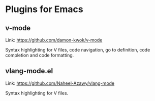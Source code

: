 # Plugins for Emacs

## v-mode

Link: https://github.com/damon-kwok/v-mode

Syntax highlighting for V files, code navigation, go to definition, code completion and code formatting.

## vlang-mode.el

Link: https://github.com/Naheel-Azawy/vlang-mode

Syntax highlighting for V files.
